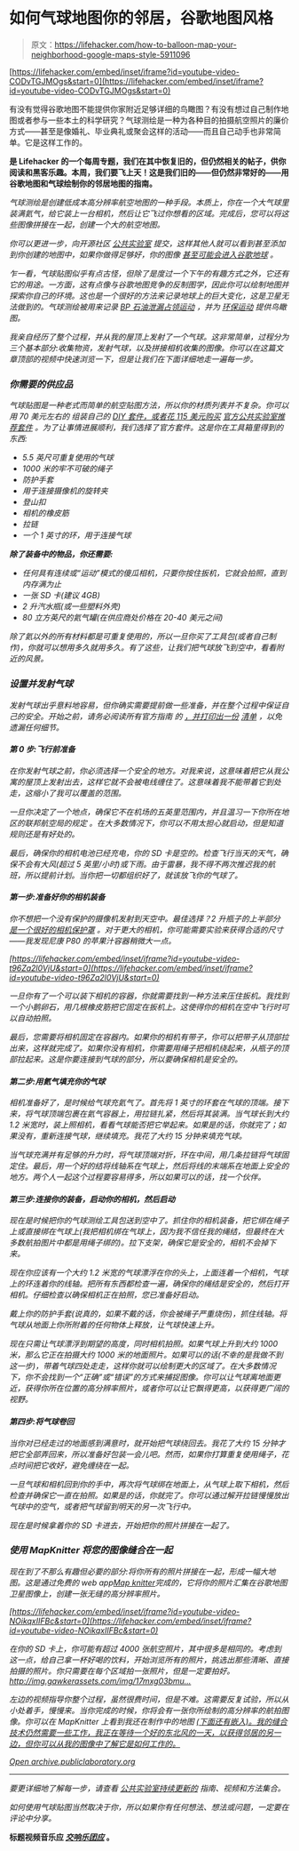 # 如何气球地图你的邻居，谷歌地图风格

> 原文：<https://lifehacker.com/how-to-balloon-map-your-neighborhood-google-maps-style-5911096>

 [https://lifehacker.com/embed/inset/iframe?id=youtube-video-CODvTGJMOgs&start=0](https://lifehacker.com/embed/inset/iframe?id=youtube-video-CODvTGJMOgs&start=0) 

有没有觉得谷歌地图不能提供你家附近足够详细的鸟瞰图？有没有想过自己制作地图或者参与一些本土的科学研究？气球测绘是一种为各种目的拍摄航空照片的廉价方式——甚至是像婚礼、毕业典礼或聚会这样的活动——而且自己动手也非常简单。它是这样工作的。



[](http://lifehacker.com/tag/blast-from-the-past)**是 Lifehacker 的一个每周专题，我们在其中恢复旧的，但仍然相关的帖子，供你阅读和黑客乐趣。本周，我们要飞上天！这是我们旧的——但仍然非常好的——用谷歌地图和气球绘制你的邻居地图的指南。**

*气球测绘是创建低成本高分辨率航空地图的一种手段。本质上，你在一个大气球里装满氦气，给它装上一台相机，然后让它飞过你想看的区域。完成后，您可以将这些图像拼接在一起，创建一个大的航空地图。*

*你可以更进一步，向开源社区 [公共实验室](http://publiclaboratory.org/home) 提交，这样其他人就可以看到甚至添加到你创建的地图中，如果你做得足够好，你的图像 [甚至可能会进入谷歌地球](http://google-latlong.blogspot.com/2012/04/balloon-and-kite-imagery-in-google.html) 。*

*乍一看，气球贴图似乎有点古怪，但除了是度过一个下午的有趣方式之外，它还有它的用途。一方面，这有点像与谷歌地图竞争的反制图学，因此你可以绘制地图并探索你自己的环境。这也是一个很好的方法来记录地球上的巨大变化，这是卫星无法做到的。气球测绘被用来记录 [BP 石油泄漏](http://publiclaboratory.org/maps/gulf-coast)[占领运动](http://publiclaboratory.org/map/occupy-oakland-10am/2011-11-02) ，并为 [环保运动](http://publiclaboratory.org/place/new-york-city) 提供鸟瞰图。*

*我亲自经历了整个过程，并从我的屋顶上发射了一个气球。这非常简单，过程分为三个基本部分:收集物资，发射气球，以及拼接相机收集的图像。你可以在这篇文章顶部的视频中快速浏览一下，但是让我们在下面详细地走一遍每一步。*

### *你需要的供应品*

*气球贴图是一种老式而简单的航空贴图方法，所以你的材质列表并不复杂。你可以用 70 美元左右的 组装自己的 [DIY 套件，或者花 115 美元购买](http://publiclaboratory.org/wiki/balloon-mapping-materials) [官方公共实验室推荐套件](http://publiclab.org/wiki/balloon-mapping-kit) 。为了让事情进展顺利，我们选择了官方套件。这是你在工具箱里得到的东西:*

*   *5.5 英尺可重复使用的气球*
*   *1000 米的牢不可破的绳子*
*   *防护手套*
*   *用于连接摄像机的旋转夹*
*   *登山扣*
*   *相机的橡皮筋*
*   *拉链*
*   *一个 1 英寸的环，用于连接气球*

***除了装备中的物品，你还需要:***

*   *任何具有连续或“运动”模式的傻瓜相机，只要你按住扳机，它就会拍照，直到内存满为止*
*   *一张 SD 卡(建议 4GB)*
*   *2 升汽水瓶(或一些塑料外壳)*
*   *80 立方英尺的氦气罐(在供应商处价格在 20-40 美元之间)*

*除了氦以外的所有材料都是可重复使用的，所以一旦你买了工具包(或者自己制作)，你就可以想用多久就用多久。有了这些，让我们把气球放飞到空中，看看附近的风景。*

### *设置并发射气球*

*发射气球出乎意料地容易，但你确实需要提前做一些准备，并在整个过程中保证自己的安全。开始之前，请务必阅读所有官方指南 的 [，并打印出一份](http://publiclaboratory.org/guides) [清单](http://publiclaboratory.org/sites/default/files/BAPpre-flightchecklistpackinglist.pdf) ，以免遗漏任何细节。*

#### ***第 0 步:飞行前准备***

*在你发射气球之前，你必须选择一个安全的地方。对我来说，这意味着把它从我公寓的屋顶上发射出去，这样它就不会被电线缠住了。这意味着我不能带着它到处走，这缩小了我可以覆盖的范围。*

*一旦你决定了一个地点，确保它不在机场的五英里范围内，并且温习一下你所在地区的联邦航空局的规定 。在大多数情况下，你可以不用太担心就启动，但是知道规则还是有好处的。*

*最后，确保你的相机电池已经充电，你的 SD 卡是空的。检查飞行当天的天气，确保不会有大风(超过 5 英里/小时)或下雨。由于雷暴，我不得不两次推迟我的航班，所以提前计划。当你把一切都组织好了，就该放飞你的气球了。*

#### ***第一步:准备好你的相机装备***

*你不想把一个没有保护的摄像机发射到天空中。最佳选择？2 升瓶子的上半部分 [是一个很好的相机保护罩](http://publiclaboratory.org/wiki/pet-bottle-rubber-band-rig) 。对于更大的相机，你可能需要实验来获得合适的尺寸——我发现尼康 P80 的苹果汁容器稍微大一点。*

 *[https://lifehacker.com/embed/inset/iframe?id=youtube-video-t96Za2l0VjU&start=0](https://lifehacker.com/embed/inset/iframe?id=youtube-video-t96Za2l0VjU&start=0)* 

*一旦你有了一个可以装下相机的容器，你就需要找到一种方法来压住扳机。我找到一个小鹅卵石，用几根橡皮筋把它固定在扳机上。这使得你的相机在空中飞行时可以自动拍照。*

*最后，您需要将相机固定在容器内。如果你的相机有带子，你可以把带子从顶部拉出来，这样就完成了。如果你没有相机，你需要用绳子把相机绕起来，从瓶子的顶部拉起来。这是你要连接到气球的部分，所以要确保相机是安全的。*

#### *第二步:用氦气填充你的气球*

*相机准备好了，是时候给气球充氦气了。首先将 1 英寸的环套在气球的顶端。接下来，将气球顶端包裹在氦气容器上，用拉链扎紧，然后将其装满。当气球长到大约 1.2 米宽时，装上照相机，看看气球能否把它举起来。如果是的话，你就完了；如果没有，重新连接气球，继续填充。我花了大约 15 分钟来填充气球。*

*当气球充满并有足够的升力时，将气球顶端对折，环在中间，用几条拉链将气球固定住。最后，用一个好的结将线轴系在气球上，然后将线的末端系在地面上安全的地方。两个人一起这个过程要容易得多，所以如果可以的话，找一个伙伴。*

#### *第三步:连接你的装备，启动你的相机，然后启动*

*现在是时候把你的气球测绘工具包送到空中了。抓住你的相机装备，把它绑在绳子上或直接绑在气球上(我把相机绑在气球上，因为我不信任我的绳结，但最终在大多数航拍图片中都是用绳子绑的)。拉下支架，确保它是安全的，相机不会掉下来。*

*现在你应该有一个大约 1.2 米宽的气球漂浮在你的头上，上面连着一个相机，气球上的环连着你的线轴。把所有东西都检查一遍，确保你的绳结是安全的，然后打开相机。仔细检查以确保相机正在拍照，您已准备好启动。*

*戴上你的防护手套(说真的，如果不戴的话，你会被绳子严重烧伤)，抓住线轴。将气球从地面上你所附着的任何物体上释放，让气球快速上升。*

*现在只需让气球漂浮到期望的高度，同时相机拍照。如果气球上升到大约 1000 米，那么它正在拍摄大约 1000 米的地面照片。如果可以的话(不幸的是我做不到这一步)，带着气球四处走走，这样你就可以绘制更大的区域了。在大多数情况下，你不会找到一个“正确”或“错误”的方式来捕捉图像。你可以让气球离地面更近，获得你所在位置的高分辨率照片，或者你可以让它飘得更高，以获得更广阔的视野。*

#### ***第四步:将气球卷回***

*当你对已经走过的地面感到满意时，就开始把气球绕回去。我花了大约 15 分钟才把它全部弄回来，所以准备好包装一会儿吧。然而，如果你打算重复使用绳子，花点时间把它收好，避免缠绕在一起。*

*一旦气球和相机回到你的手中，再次将气球绑在地面上，从气球上取下相机，然后检查并确保它一直在拍照。如果是的话，你就完了。你可以通过解开拉链慢慢放出气球中的空气，或者把气球留到明天的另一次飞行中。*

*现在是时候拿着你的 SD 卡进去，开始把你的照片拼接在一起了。*

### *使用 MapKnitter 将您的图像缝合在一起*

*现在到了不那么有趣但必要的部分:将你所有的照片拼接在一起，形成一幅大地图。这是通过免费的 web app[Map knitter](http://mapknitter.org/)完成的，它将你的照片汇集在谷歌地图卫星图像上，创建一张无缝的高分辨率照片。*

 *[https://lifehacker.com/embed/inset/iframe?id=youtube-video-NOikqxIIFBc&start=0](https://lifehacker.com/embed/inset/iframe?id=youtube-video-NOikqxIIFBc&start=0)* 

*在你的 SD 卡上，你可能有超过 4000 张航空照片，其中很多是相同的。考虑到这一点，给自己拿一杯好喝的饮料，开始浏览所有的照片，挑选出那些清晰、直接拍摄的照片。你只需要在每个区域拍一张照片，但是一定要拍好。http://img.gawkerassets.com/img/17mxg03bmu…*

*左边的视频指导你整个过程，虽然很费时间，但是不难。这需要反复试验，所以从小处着手，慢慢来。当你完成的时候，你将会有一张你所绘制的高分辨率的航拍图像。你可以在 MapKnitter 上看到我还在制作中的地图 [(下面还有嵌入)。我的缝合技术仍然需要一些工作，我正在等待一个好的东北风的一天，以获得邻居的另一边，但你可以从我的图像中了解它是如何工作的。](http://mapknitter.org/map/view/denver--whittier-neighborhood)*

*[Open *archive.publiclaboratory.org*](http://archive.publiclaboratory.org/leaflet/layers/?tms=http://mapknitter.org/tms/denver--whittier-neighborhood/&label=denver--whittier-neighborhood&lon=-104.9705063735&lat=39.7511536263&zoom=17&layers=http://mapknitter.org/tms/denver--whittier-neighborhood-nrg/*NRG%20infrared)*

* * *

*要更详细地了解每一步，请查看 [公共实验室持续更新的](http://publiclaboratory.org/tool/balloon-mapping) 指南、视频和方法集合。*

*如何使用气球贴图当然取决于你，所以如果你有任何想法、想法或问题，一定要在评论中分享。*

**标题视频音乐应 [*交响乐团应*](http://freemusicarchive.org/music/Symfoniorkestern/Bad_Panda_44/Vilse_Slutet_Cover) 。**
